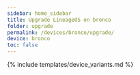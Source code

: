 ```yaml
---
sidebar: home_sidebar
title: Upgrade LineageOS on bronco
folder: upgrade
permalink: /devices/bronco/upgrade/
device: bronco
toc: false
---
```

{% include templates/device_variants.md %}
